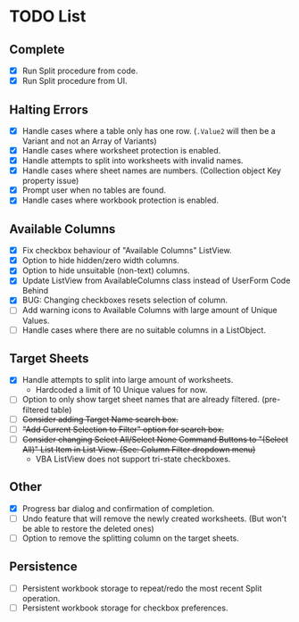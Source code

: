 # TODO List
## Complete
- [x] Run Split procedure from code.
- [x] Run Split procedure from UI.
## Halting Errors
- [x] Handle cases where a table only has one row. (`.Value2` will then be a Variant and not an Array of Variants)
- [x] Handle cases where worksheet protection is enabled.
- [x] Handle attempts to split into worksheets with invalid names.
- [x] Handle cases where sheet names are numbers. (Collection object Key property issue)
- [x] Prompt user when no tables are found.
- [x] Handle cases where workbook protection is enabled.
## Available Columns
- [x] Fix checkbox behaviour of "Available Columns" ListView.
- [x] Option to hide hidden/zero width columns.
- [x] Option to hide unsuitable (non-text) columns.
- [x] Update ListView from AvailableColumns class instead of UserForm Code Behind
- [x] BUG: Changing checkboxes resets selection of column.
- [ ] Add warning icons to Available Columns with large amount of Unique Values.
- [ ] Handle cases where there are no suitable columns in a ListObject.
## Target Sheets
- [x] Handle attempts to split into large amount of worksheets.
  - Hardcoded a limit of 10 Unique values for now.
- [ ] Option to only show target sheet names that are already filtered. (pre-filtered table)
- [ ] ~~Consider adding Target Name search box.~~
- [ ] ~~"Add Current Selection to Filter" option for search box.~~
- [ ] ~~Consider changing Select All/Select None Command Buttons to "(Select All)" List Item in List View. (See: Column Filter dropdown menu)~~
  - VBA ListView does not support tri-state checkboxes.
## Other
- [x] Progress bar dialog and confirmation of completion.
- [ ] Undo feature that will remove the newly created worksheets. (But won't be able to restore the deleted ones)
- [ ] Option to remove the splitting column on the target sheets.
## Persistence
- [ ] Persistent workbook storage to repeat/redo the most recent Split operation.
- [ ] Persistent workbook storage for checkbox preferences.